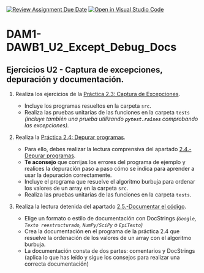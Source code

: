 [![Review Assignment Due Date](https://classroom.github.com/assets/deadline-readme-button-24ddc0f5d75046c5622901739e7c5dd533143b0c8e959d652212380cedb1ea36.svg)](https://classroom.github.com/a/e2vouOl-)
[![Open in Visual Studio Code](https://classroom.github.com/assets/open-in-vscode-718a45dd9cf7e7f842a935f5ebbe5719a5e09af4491e668f4dbf3b35d5cca122.svg)](https://classroom.github.com/online_ide?assignment_repo_id=12760015&assignment_repo_type=AssignmentRepo)
# DAM1-DAWB1_U2_Except_Debug_Docs

## Ejercicios U2 - Captura de excepciones, depuración y documentación.

1. Realiza los ejercicios de la [Práctica 2.3: Captura de Excepciones](https://revilofe.github.io/section1/u02/practica/PROG-U2.-Practica003/).
    * Incluye los programas resueltos en la carpeta ```src```.
    * Realiza las pruebas unitarias de las funciones en la carpeta ```tests``` *(incluye también una prueba utilizando **```pytest.raises```** comprobando las excepciones).*

2. Realiza la [Práctica 2.4: Depurar programas](https://revilofe.github.io/section1/u02/practica/PROG-U2.-Practica004/).
    * Para ello, debes realizar la lectura comprensiva del apartado [2.4.-Depurar programas](https://revilofe.github.io/section1/u02/teoria/PROG-U2.4.-Depurar/).
    * **Te aconsejo** que corrijas los errores del programa de ejemplo y realices la depuración paso a paso cómo se indica para aprender a usar la depuración correctamente.
    * Incluye el programa que resuelve el algoritmo burbuja para ordenar los valores de un array en la carpeta ```src```.
    * Realiza las pruebas unitarias de las funciones en la carpeta ```tests```.

3. Realiza la lectura detenida del apartado [2.5.-Documentar el código](https://revilofe.github.io/section1/u02/teoria/PROG-U2.5.-Documentar/).
    * Elige un formato o estilo de documentación con DocStrings *(```Google```, ```Texto reestructurado```, ```NumPy/SciPy``` o ```EpiTexto```)*
    * Crea la documentación en el programa de la práctica 2.4 que resuelve la ordenación de los valores de un array con el algoritmo burbuja.
    * La documentación consta de dos partes: comentarios y DocStrings (aplica lo que has leído y sigue los consejos para realizar una correcta documentación)

